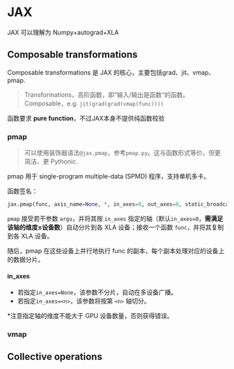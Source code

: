 # JAX
JAX 可以理解为 Numpy+autograd+XLA

## Composable transformations
Composable transformations 是 JAX 的核心，主要包括grad、jit、vmap、pmap.
>Transformations，高阶函数，即“输入/输出是函数“的函数。  
>Composable，e.g. `jit(grad(grad(vmap(func))))`

函数要求 **pure function**，不过JAX本身不提供纯函数校验
### pmap
> 可以使用装饰器语法`@jax.pmap`，参考`pmap.py`。这与函数形式等价，但更简洁、更 Pythonic.

pmap 用于 single-program multiple-data (SPMD) 程序，支持单机多卡。  

函数签名：
```python
jax.pmap(func, axis_name=None, *, in_axes=0, out_axes=0, static_broadcasted_argnums=(), devices=None, backend=None, axis_size=None, donate_argnums=(), global_arg_shapes=None)(argus)
``` 
`pmap` 接受若干参数 `argu`，并将其按 `in_axes` 指定的轴（默认`in_axes=0`，**需满足该轴的维度$\leq$设备数**）自动分片到各 XLA 设备；接收一个函数 `func`，并将其复制到各 XLA 设备。

随后，pmap 在这些设备上并行地执行 func 的副本，每个副本处理对应的设备上的数据分片。

#### in_axes
- 若指定`in_axes=None`，该参数不分片，自动在多设备广播。  
- 若指定`in_axes=<n>`，该参数将按第 `<n>` 轴切分。

*注意指定轴的维度不能大于 GPU 设备数量，否则获得错误。
### vmap
## Collective operations